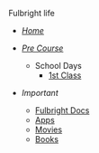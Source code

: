 <!-- _sidebar.md -->

Fulbright life

- [*Home*](/)

- [*Pre Course*](precourse/introduction.md "Pre course fulbright - Cicle III April - July")
    * School Days
        * [1st Class](precourse/days/20190408.md "First class ")

- *Important*

   * [Fulbright Docs](Information/fulbrightDocs.md)
   * [Apps](Information/apps.md)
   * [Movies](Information/movies.md)
   * [Books](Information/books.md)
